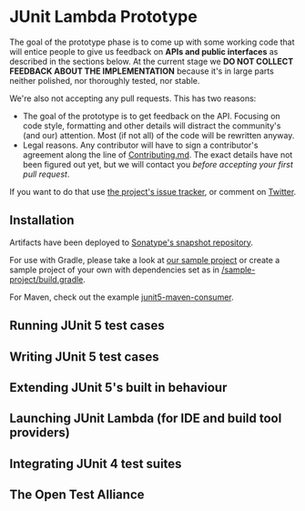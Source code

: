 # JUnit Lambda Prototype

The goal of the prototype phase is to come up with some working code that will entice people to give us feedback on **APIs and public interfaces** as described in the sections below. At the current stage we **DO NOT COLLECT FEEDBACK ABOUT THE IMPLEMENTATION** because it's in large parts neither polished, nor thoroughly tested, nor stable.

We're also not accepting any pull requests. This has two reasons:

- The goal of the prototype is to get feedback on the API. Focusing on code style, formatting and other details will distract the community's (and our) attention. Most (if not all) of the code will be rewritten anyway.
- Legal reasons. Any contributor will have to sign a contributor's agreement along the line of  [Contributing.md](https://github.com/junit-team/junit-lambda/blob/master/CONTRIBUTING.md). The exact details have not been figured out yet, but we will contact you *before accepting your first pull request*.

If you want to do that use [the project's issue tracker](https://github.com/junit-team/junit-lambda/issues), or comment on [Twitter](https://twitter.com/junitlambda).

## Installation

Artifacts have been deployed to [Sonatype's snapshot repository](https://oss.sonatype.org/content/repositories/snapshots/).

For use with Gradle, please take a look at [our sample project](https://github.com/junit-team/junit-lambda/blob/master/sample-project/) or create a sample project of your own with dependencies set as in [/sample-project/build.gradle](https://github.com/junit-team/junit-lambda/blob/master/sample-project/build.gradle).

For Maven, check out the example [junit5-maven-consumer](https://github.com/junit-team/junit5-maven-consumer).

## Running JUnit 5 test cases

## Writing JUnit 5 test cases

## Extending JUnit 5's built in behaviour

## Launching JUnit Lambda (for IDE and build tool providers)

## Integrating JUnit 4 test suites

## The Open Test Alliance


